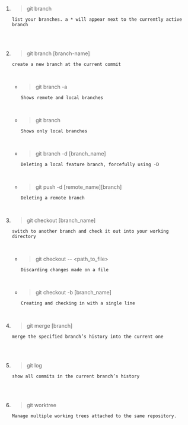 1. >git branch

    `list your branches. a * will appear next to the currently active branch`

<br><br>

2. >git branch [branch-name]

    `create a new branch at the current commit`

    <br>

    * >git branch -a

        `Shows remote and local branches`

    <br>

    * >git branch

        `Shows only local branches`

    <br>

    * >git branch -d [branch_name] 

        `Deleting a local feature branch, forcefully using -D`

    <br>

    * >git push -d [remote_name][branch] 

        `Deleting a remote branch`

    <br>

3. >git checkout [branch_name]

    `switch to another branch and check it out into your working directory`
    
    <br>

    * >git checkout -- <path_to_file>
        
        `Discarding changes made on a file`
    
    <br>

    * >git checkout -b [branch_name]
        
        `Creating and checking in with a single line`

<br>

4. >git merge [branch]

    `merge the specified branch’s history into the current one`

<br><br>

5. >git log

    `show all commits in the current branch’s history`

<br><br>

6. >git worktree

    `Manage multiple working trees attached to the same repository.`